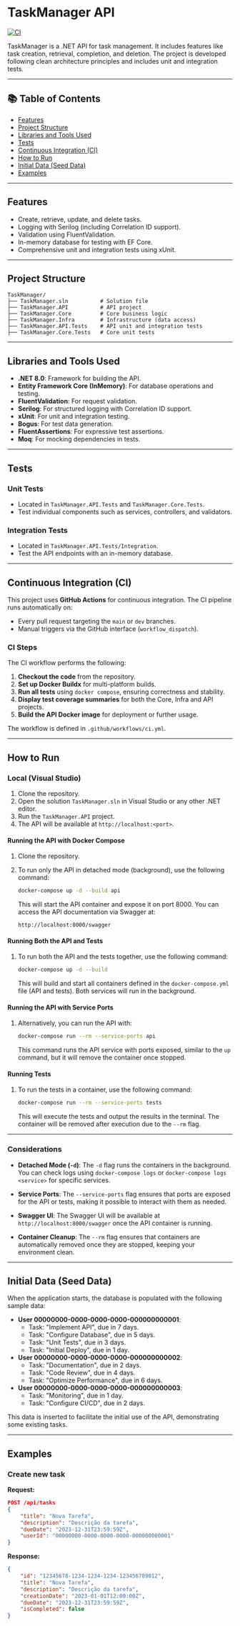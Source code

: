 # TaskManager API

[![CI](https://github.com/tibursocampos/Softplan.TaskManager/actions/workflows/ci.yml/badge.svg?branch=develop)](https://github.com/tibursocampos/Softplan.TaskManager/actions/workflows/ci.yml)


TaskManager is a .NET API for task management. It includes features like task creation, retrieval, completion, and deletion. The project is developed following clean architecture principles and includes unit and integration tests.

---

## 📚 Table of Contents

- [Features](#features)
- [Project Structure](#project-structure)
- [Libraries and Tools Used](#libraries-and-tools-used)
- [Tests](#tests)
- [Continuous Integration (CI)](#continuous-integration-ci)
- [How to Run](#how-to-run)
- [Initial Data (Seed Data)](#initial-data-seed-data)
- [Examples](#examples)

---

## Features

- Create, retrieve, update, and delete tasks.
- Logging with Serilog (including Correlation ID support).
- Validation using FluentValidation.
- In-memory database for testing with EF Core.
- Comprehensive unit and integration tests using xUnit.

---

## Project Structure

```text
TaskManager/
├── TaskManager.sln          # Solution file
├── TaskManager.API          # API project
├── TaskManager.Core         # Core business logic
├── TaskManager.Infra        # Infrastructure (data access)
├── TaskManager.API.Tests    # API unit and integration tests
├── TaskManager.Core.Tests   # Core unit tests
```
---

## Libraries and Tools Used

- **.NET 8.0**: Framework for building the API.
- **Entity Framework Core (InMemory)**: For database operations and testing.
- **FluentValidation**: For request validation.
- **Serilog**: For structured logging with Correlation ID support.
- **xUnit**: For unit and integration testing.
- **Bogus**: For test data generation.
- **FluentAssertions**: For expressive test assertions.
- **Moq**: For mocking dependencies in tests.

---

## Tests

### Unit Tests

- Located in `TaskManager.API.Tests` and `TaskManager.Core.Tests`.
- Test individual components such as services, controllers, and validators.

### Integration Tests

- Located in `TaskManager.API.Tests/Integration`.
- Test the API endpoints with an in-memory database.

---

## Continuous Integration (CI)

This project uses **GitHub Actions** for continuous integration. The CI pipeline runs automatically on:

- Every pull request targeting the `main` or `dev` branches.
- Manual triggers via the GitHub interface (`workflow_dispatch`).

### CI Steps

The CI workflow performs the following:

1. **Checkout the code** from the repository.
2. **Set up Docker Buildx** for multi-platform builds.
3. **Run all tests** using `docker compose`, ensuring correctness and stability.
4. **Display test coverage summaries** for both the Core, Infra and API projects.
5. **Build the API Docker image** for deployment or further usage.

The workflow is defined in `.github/workflows/ci.yml`.

---

## How to Run

### Local (Visual Studio)

1. Clone the repository.
2. Open the solution `TaskManager.sln` in Visual Studio or any other .NET editor.
3. Run the `TaskManager.API` project.
4. The API will be available at `http://localhost:<port>`.

#### Running the API with Docker Compose

1. Clone the repository.
2. To run only the API in detached mode (background), use the following command:

    ```bash
    docker-compose up -d --build api
    ```

    This will start the API container and expose it on port 8000. You can access the API documentation via Swagger at:

    ```
    http://localhost:8000/swagger
    ```

#### Running Both the API and Tests

1. To run both the API and the tests together, use the following command:

    ```bash
    docker-compose up -d --build
    ```

    This will build and start all containers defined in the `docker-compose.yml` file (API and tests). Both services will run in the background.

#### Running the API with Service Ports

1. Alternatively, you can run the API with:

    ```bash
    docker-compose run --rm --service-ports api
    ```

    This command runs the API service with ports exposed, similar to the `up` command, but it will remove the container once stopped.

#### Running Tests

1. To run the tests in a container, use the following command:

    ```bash
    docker-compose run --rm --service-ports tests
    ```

    This will execute the tests and output the results in the terminal. The container will be removed after execution due to the `--rm` flag.

---

### Considerations

- **Detached Mode (`-d`)**: The `-d` flag runs the containers in the background. You can check logs using `docker-compose logs` or `docker-compose logs <service>` for specific services.
  
- **Service Ports**: The `--service-ports` flag ensures that ports are exposed for the API or tests, making it possible to interact with them as needed.

- **Swagger UI**: The Swagger UI will be available at `http://localhost:8000/swagger` once the API container is running.

- **Container Cleanup**: The `--rm` flag ensures that containers are automatically removed once they are stopped, keeping your environment clean.


---

## Initial Data (Seed Data)

When the application starts, the database is populated with the following sample data:

-   **User 00000000-0000-0000-0000-000000000001**:
    -   Task: "Implement API", due in 7 days.
    -   Task: "Configure Database", due in 5 days.
    -   Task: "Unit Tests", due in 3 days.
    -   Task: "Initial Deploy", due in 1 day.
-   **User 00000000-0000-0000-0000-000000000002**:
    -   Task: "Documentation", due in 2 days.
    -   Task: "Code Review", due in 4 days.
    -   Task: "Optimize Performance", due in 6 days.
-   **User 00000000-0000-0000-0000-000000000003**:
    -   Task: "Monitoring", due in 1 day.
    -   Task: "Configure CI/CD", due in 2 days.

This data is inserted to facilitate the initial use of the API, demonstrating some existing tasks.

---

## Examples

### Create new task

**Request:**

```json
POST /api/tasks
{
    "title": "Nova Tarefa",
    "description": "Descrição da tarefa",
    "dueDate": "2023-12-31T23:59:59Z",
    "userId": "00000000-0000-0000-0000-000000000001"
}
```
**Response:**

```json
{
    "id": "12345678-1234-1234-1234-123456789012",
    "title": "Nova Tarefa",
    "description": "Descrição da tarefa",
    "creationDate": "2023-01-01T12:00:00Z",
    "dueDate": "2023-12-31T23:59:59Z",
    "isCompleted": false
}
```


